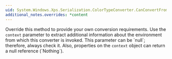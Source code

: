 ```yaml
---
uid: System.Windows.Xps.Serialization.ColorTypeConverter.CanConvertFrom(System.ComponentModel.ITypeDescriptorContext,System.Type)
additional_notes.overrides: *content
---
```


<p>Override this method to provide your own conversion requirements. Use the <code>context</code> parameter to extract additional information about the environment from which this converter is invoked. This parameter can be `null`; therefore, always check it. Also, properties on the <code>context</code> object can return a null reference (`Nothing`).</p>


